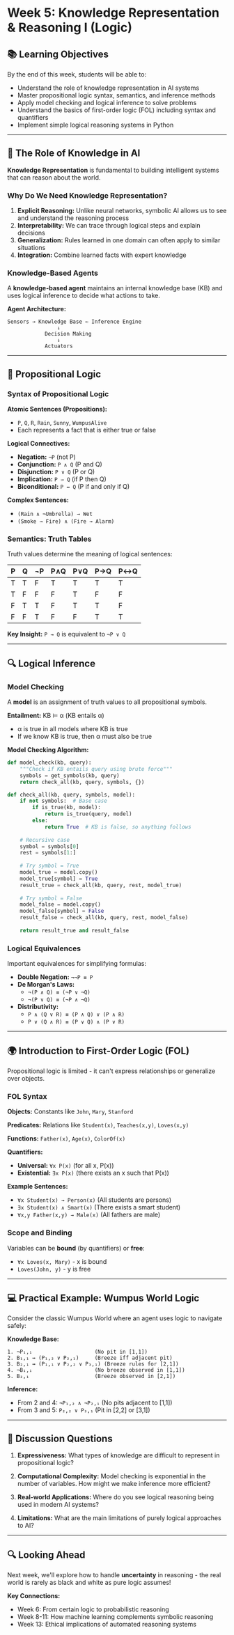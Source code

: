 # Week 5: Knowledge Representation & Reasoning I (Logic)

## 📚 Learning Objectives
By the end of this week, students will be able to:
- Understand the role of knowledge representation in AI systems
- Master propositional logic syntax, semantics, and inference methods
- Apply model checking and logical inference to solve problems
- Understand the basics of first-order logic (FOL) including syntax and quantifiers
- Implement simple logical reasoning systems in Python

---

## 🧠 The Role of Knowledge in AI

**Knowledge Representation** is fundamental to building intelligent systems that can reason about the world.

### Why Do We Need Knowledge Representation?

1. **Explicit Reasoning:** Unlike neural networks, symbolic AI allows us to see and understand the reasoning process
2. **Interpretability:** We can trace through logical steps and explain decisions
3. **Generalization:** Rules learned in one domain can often apply to similar situations
4. **Integration:** Combine learned facts with expert knowledge

### Knowledge-Based Agents

A **knowledge-based agent** maintains an internal knowledge base (KB) and uses logical inference to decide what actions to take.

**Agent Architecture:**
```
Sensors → Knowledge Base ← Inference Engine
                ↓
            Decision Making
                ↓
            Actuators
```

---

## 🔣 Propositional Logic

### Syntax of Propositional Logic

**Atomic Sentences (Propositions):**
- `P`, `Q`, `R`, `Rain`, `Sunny`, `WumpusAlive`
- Each represents a fact that is either true or false

**Logical Connectives:**
- **Negation:** `¬P` (not P)
- **Conjunction:** `P ∧ Q` (P and Q)
- **Disjunction:** `P ∨ Q` (P or Q)  
- **Implication:** `P → Q` (if P then Q)
- **Biconditional:** `P ↔ Q` (P if and only if Q)

**Complex Sentences:**
- `(Rain ∧ ¬Umbrella) → Wet`
- `(Smoke → Fire) ∧ (Fire → Alarm)`

### Semantics: Truth Tables

Truth values determine the meaning of logical sentences:

| P | Q | ¬P | P∧Q | P∨Q | P→Q | P↔Q |
|---|---|----|----|----|----|-----|
| T | T | F  | T  | T  | T  | T   |
| T | F | F  | F  | T  | F  | F   |
| F | T | T  | F  | T  | T  | F   |
| F | F | T  | F  | F  | T  | T   |

**Key Insight:** `P → Q` is equivalent to `¬P ∨ Q`

---

## 🔍 Logical Inference

### Model Checking

A **model** is an assignment of truth values to all propositional symbols.

**Entailment:** KB ⊨ α (KB entails α)
- α is true in all models where KB is true
- If we know KB is true, then α must also be true

**Model Checking Algorithm:**
```python
def model_check(kb, query):
    """Check if KB entails query using brute force"""
    symbols = get_symbols(kb, query)
    return check_all(kb, query, symbols, {})

def check_all(kb, query, symbols, model):
    if not symbols:  # Base case
        if is_true(kb, model):
            return is_true(query, model)
        else:
            return True  # KB is false, so anything follows
    
    # Recursive case
    symbol = symbols[0]
    rest = symbols[1:]
    
    # Try symbol = True
    model_true = model.copy()
    model_true[symbol] = True
    result_true = check_all(kb, query, rest, model_true)
    
    # Try symbol = False  
    model_false = model.copy()
    model_false[symbol] = False
    result_false = check_all(kb, query, rest, model_false)
    
    return result_true and result_false
```

### Logical Equivalences

Important equivalences for simplifying formulas:

- **Double Negation:** `¬¬P ≡ P`
- **De Morgan's Laws:** 
  - `¬(P ∧ Q) ≡ (¬P ∨ ¬Q)`
  - `¬(P ∨ Q) ≡ (¬P ∧ ¬Q)`
- **Distributivity:**
  - `P ∧ (Q ∨ R) ≡ (P ∧ Q) ∨ (P ∧ R)`
  - `P ∨ (Q ∧ R) ≡ (P ∨ Q) ∧ (P ∨ R)`

---

## 🌍 Introduction to First-Order Logic (FOL)

Propositional logic is limited - it can't express relationships or generalize over objects.

### FOL Syntax

**Objects:** Constants like `John`, `Mary`, `Stanford`

**Predicates:** Relations like `Student(x)`, `Teaches(x,y)`, `Loves(x,y)`

**Functions:** `Father(x)`, `Age(x)`, `ColorOf(x)`

**Quantifiers:**
- **Universal:** `∀x P(x)` (for all x, P(x))
- **Existential:** `∃x P(x)` (there exists an x such that P(x))

**Example Sentences:**
- `∀x Student(x) → Person(x)` (All students are persons)
- `∃x Student(x) ∧ Smart(x)` (There exists a smart student)
- `∀x,y Father(x,y) → Male(x)` (All fathers are male)

### Scope and Binding

Variables can be **bound** (by quantifiers) or **free**:
- `∀x Loves(x, Mary)` - x is bound
- `Loves(John, y)` - y is free

---

## 💻 Practical Example: Wumpus World Logic

Consider the classic Wumpus World where an agent uses logic to navigate safely:

**Knowledge Base:**
```
1. ¬P₁,₁                    (No pit in [1,1])
2. B₁,₁ ↔ (P₁,₂ ∨ P₂,₁)     (Breeze iff adjacent pit)
3. B₂,₁ ↔ (P₁,₁ ∨ P₂,₂ ∨ P₃,₁) (Breeze rules for [2,1])
4. ¬B₁,₁                    (No breeze observed in [1,1])
5. B₂,₁                     (Breeze observed in [2,1])
```

**Inference:**
- From 2 and 4: `¬P₁,₂ ∧ ¬P₂,₁` (No pits adjacent to [1,1])
- From 3 and 5: `P₂,₂ ∨ P₃,₁` (Pit in [2,2] or [3,1])

---

## 🤔 Discussion Questions

1. **Expressiveness:** What types of knowledge are difficult to represent in propositional logic?

2. **Computational Complexity:** Model checking is exponential in the number of variables. How might we make inference more efficient?

3. **Real-world Applications:** Where do you see logical reasoning being used in modern AI systems?

4. **Limitations:** What are the main limitations of purely logical approaches to AI?

---

## 🔍 Looking Ahead

Next week, we'll explore how to handle **uncertainty** in reasoning - the real world is rarely as black and white as pure logic assumes!

**Key Connections:**
- Week 6: From certain logic to probabilistic reasoning
- Week 8-11: How machine learning complements symbolic reasoning
- Week 13: Ethical implications of automated reasoning systems